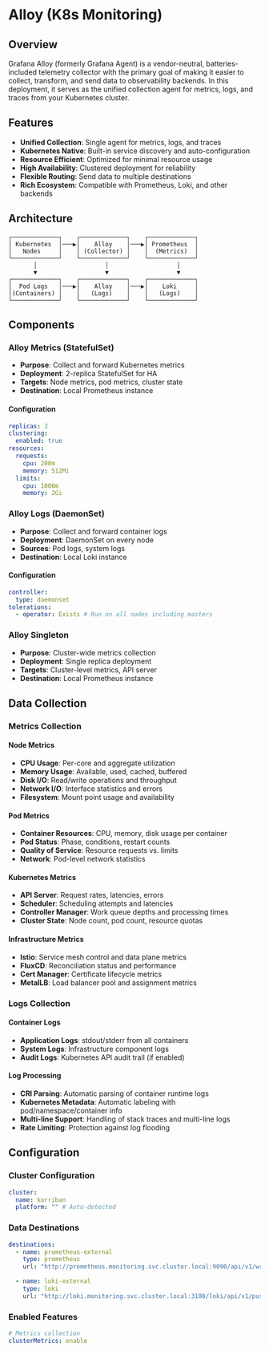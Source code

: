 # Alloy (K8s Monitoring)

## Overview

Grafana Alloy (formerly Grafana Agent) is a vendor-neutral, batteries-included telemetry collector with the primary goal of making it easier to collect, transform, and send data to observability backends. In this deployment, it serves as the unified collection agent for metrics, logs, and traces from your Kubernetes cluster.

## Features

- **Unified Collection**: Single agent for metrics, logs, and traces
- **Kubernetes Native**: Built-in service discovery and auto-configuration
- **Resource Efficient**: Optimized for minimal resource usage
- **High Availability**: Clustered deployment for reliability
- **Flexible Routing**: Send data to multiple destinations
- **Rich Ecosystem**: Compatible with Prometheus, Loki, and other backends

## Architecture

```
┌─────────────┐    ┌─────────────┐    ┌─────────────┐
│ Kubernetes  │───▶│    Alloy    │───▶│ Prometheus  │
│   Nodes     │    │ (Collector) │    │  (Metrics)  │
└─────────────┘    └─────────────┘    └─────────────┘
       │                   │                   │
       ▼                   ▼                   ▼
┌─────────────┐    ┌─────────────┐    ┌─────────────┐
│  Pod Logs   │───▶│    Alloy    │───▶│    Loki     │
│(Containers) │    │   (Logs)    │    │   (Logs)    │
└─────────────┘    └─────────────┘    └─────────────┘
```

## Components

### Alloy Metrics (StatefulSet)

- **Purpose**: Collect and forward Kubernetes metrics
- **Deployment**: 2-replica StatefulSet for HA
- **Targets**: Node metrics, pod metrics, cluster state
- **Destination**: Local Prometheus instance

#### Configuration

```yaml
replicas: 2
clustering:
  enabled: true
resources:
  requests:
    cpu: 200m
    memory: 512Mi
  limits:
    cpu: 1000m
    memory: 2Gi
```

### Alloy Logs (DaemonSet)

- **Purpose**: Collect and forward container logs
- **Deployment**: DaemonSet on every node
- **Sources**: Pod logs, system logs
- **Destination**: Local Loki instance

#### Configuration

```yaml
controller:
  type: daemonset
tolerations:
  - operator: Exists # Run on all nodes including masters
```

### Alloy Singleton

- **Purpose**: Cluster-wide metrics collection
- **Deployment**: Single replica deployment
- **Targets**: Cluster-level metrics, API server
- **Destination**: Local Prometheus instance

## Data Collection

### Metrics Collection

#### Node Metrics

- **CPU Usage**: Per-core and aggregate utilization
- **Memory Usage**: Available, used, cached, buffered
- **Disk I/O**: Read/write operations and throughput
- **Network I/O**: Interface statistics and errors
- **Filesystem**: Mount point usage and availability

#### Pod Metrics

- **Container Resources**: CPU, memory, disk usage per container
- **Pod Status**: Phase, conditions, restart counts
- **Quality of Service**: Resource requests vs. limits
- **Network**: Pod-level network statistics

#### Kubernetes Metrics

- **API Server**: Request rates, latencies, errors
- **Scheduler**: Scheduling attempts and latencies
- **Controller Manager**: Work queue depths and processing times
- **Cluster State**: Node count, pod count, resource quotas

#### Infrastructure Metrics

- **Istio**: Service mesh control and data plane metrics
- **FluxCD**: Reconciliation status and performance
- **Cert Manager**: Certificate lifecycle metrics
- **MetalLB**: Load balancer pool and assignment metrics

### Logs Collection

#### Container Logs

- **Application Logs**: stdout/stderr from all containers
- **System Logs**: Infrastructure component logs
- **Audit Logs**: Kubernetes API audit trail (if enabled)

#### Log Processing

- **CRI Parsing**: Automatic parsing of container runtime logs
- **Kubernetes Metadata**: Automatic labeling with pod/namespace/container info
- **Multi-line Support**: Handling of stack traces and multi-line logs
- **Rate Limiting**: Protection against log flooding

## Configuration

### Cluster Configuration

```yaml
cluster:
  name: korriban
  platform: "" # Auto-detected
```

### Data Destinations

```yaml
destinations:
  - name: prometheus-external
    type: prometheus
    url: "http://prometheus.monitoring.svc.cluster.local:9090/api/v1/write"

  - name: loki-external
    type: loki
    url: "http://loki.monitoring.svc.cluster.local:3100/loki/api/v1/push"
```

### Enabled Features

```yaml
# Metrics collection
clusterMetrics: enable
```

